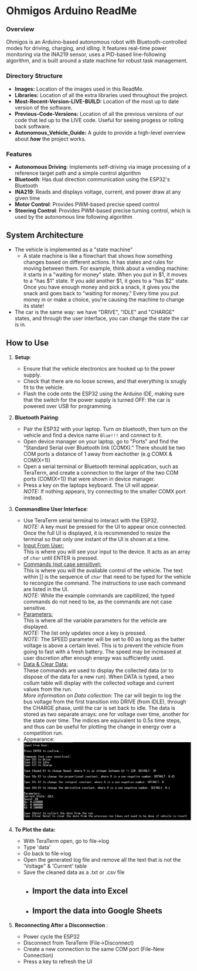 # Ohmigos Arduino ReadMe

### Overview
Ohmigos is an Arduino-based autonomous robot with Bluetooth-controlled modes for driving, charging, and idling. It features real-time power monitoring via the INA219 sensor, uses a PID-based line-following algorithm, and is built around a state machine for robust task management.

### Directory Structure
- **Images:** Location of the images used in this ReadMe.
- **Libraries:** Location of all the extra libraries used throughout the project.
- **Most-Recent-Version-LIVE-BUILD:** Location of the most up to date version of the software.
- **Previous-Code-Versions:** Location of all the previous versions of our code that led up to the LIVE code. Useful for seeing progess or rolling back software.
- **Autonomous_Vehicle_Guide:** A guide to provide a high-level overview about ***how*** the project works.

### Features
- **Autonomous Driving**: Implements self-driving via image processing of a reference target path and a simple control algorithm
- **Bluetooth**: Has dual direction communication using the ESP32's Bluetooth
- **INA219**: Reads and displays voltage, current, and power draw at any given time
- **Motor Control**: Provides PWM-based precise speed control
- **Steering Control**: Provides PWM-based precise turning control, which is used by the autonomous line following algorithm

## System Architecture
- The vehicle is implemented as a "state machine"
   - A state machine is like a flowchart that shows how something changes based on different actions. It has states and rules for moving between them. For example, think about a vending machine: it starts in a "waiting for money" state. When you put in $1, it moves to a "has $1" state. If you add another $1, it goes to a "has $2" state. Once you have enough money and pick a snack, it gives you the snack and goes back to "waiting for money." Every time you put money in or make a choice, you're causing the machine to change its state!
- The car is the same way: we have "DRIVE", "IDLE" and "CHARGE" states, and through the user interface, you can change the state the car is in.

## How to Use
1. **Setup**:
   - Ensure that the vehicle electronics are hooked up to the power supply.
   - Check that there are no loose screws, and that everything is snugly fit to the vehicle.
   - Flash the code onto the ESP32 using the Arduino IDE, making sure that the switch for the power supply is turned OFF: the car is powered over USB for programming.

2. **Bluetooth Pairing**:
   - Pair the ESP32 with your laptop. Turn on bluetooth, then turn on the vehicle and find a device name `Blue!!!` and connect to it.
   - Open device manager on your laptop, go to "Ports" and find the "Standard Serial over Bluetooth link (COMX)." There should be two COM ports a distance of 1 away from eachother (e.g COMX & COM(X+1))
   - Open a serial terminal or Bluetooth terminal application, such as TeraTerm, and create a connection to the larger of the two COM ports (COM(X+1)) that were shown in device manager.
   - Press a key on the laptops keyboard. The UI will appear.  
   *NOTE:* If nothing appears, try connecting to the smaller COMX port instead.

3. **Commandline User Interface**:
   - Use TeraTerm serial terminal to interact with the ESP32.  
   *NOTE:* A key must be pressed for the UI to appear once connected. Once the full UI is
   displayed, it is recommended to resize the terminal so that only one instant of the UI
   is shown at a time.
   - <ins>Input From User:</ins>  
   This is where you will see your input to the device. It acts as an array of `char` until 
   ENTER is pressed.
   - <ins>Commands (not case sensitive):</ins>  
   This is where you will the avaliable control of the vehicle. The text within [] is the 
   sequence of `char` that need to be typed for the vehicle to recongize the command. The 
   instructions to use each command are listed in the UI.  
   *NOTE:* While the example commands are capitilized, the typed commands do not need to be, as the commands are not case sensitive.
   - <ins>Parameters:</ins>  
   This is where all the variable parameters for the vehicle are displayed.  
   *NOTE:* The list only updates once a key is pressed.  
   *NOTE:* The SPEED parameter will be set to 60 as long as the batter voltage is above a
   certain level. This is to prevent the vehicle from going to fast with a fresh battery.
   The speed may be increased at user discretion after enough energy was sufficiently used.
   - <ins>Data & Clear Data:</ins>  
   These commands are used to display the collected data (or to dispose of the data for a new run). When DATA is typed, a two collum table will display with the collected voltage and current values from the run.  
   *More information on Data collection:* The car will begin to log the bus voltage from the first transition into DRIVE (from IDLE), through the CHARGE phase, until the car is set back to idle. The data is stored as two separate arrays: one for voltage over time, another for the state over time. The indices are equivalent to 0.5s time steps, and thus can be useful for plotting the change in energy over a competition run.
   - Appearance: ![alt text](https://github.com/Rose-Hulman-ECE-Junior-Design/Sec01-Team02-GMOS/blob/main/Images/PresentUI.png "Our UI Implmentation")
4. **To Plot the data:**
   - With TeraTerm open, go to file->log
   - Type 'data'
   - Go back to file->log
   - Open the generated log file and remove all the text that is not the 'Voltage" & 'Current' table
   - Save the cleaned data as a .txt or .csv file
      - Import the data into Excel
          - 
      - Import the data into Google Sheets
          - 

5. **Reconnecting After a Disconnection** :
   - Power cycle the ESP32
   - Disconnect from TeraTerm (File->Disconnect)
   - Create a new connection to the same COM port (File-New Connection)
   - Press a key to refresh the UI
<!-- 
## Documentation Plan (not offical documentation yet)

### Introduction
- The purpose of the <ins>Ohm</ins>igos robot and its relationship to ECE technology.
  - Overview of how the competition integrates electrical and computer engineering concepts like sensor data acquisition, motor control, and communication protocols.
  - Brief description of how the robot demonstrates core ECE skills, like embedded systems, power management, communication interfaces.
      - power tracking
      - circuits
      - object oriented code
      - etc

### UI User Manual
- **Bluetooth Control**:
  - How to connect to the robot over Bluetooth.
  - Command set for interacting with the robot (e.g., change state, speed, etc.).
- **LED Array**:
  - Interpreting the battery charge status.
  - LED indications for robot states (idle, drive, charge).
- **Adjustable Speed**:
  - Instructions for modifying the robot's speed using Bluetooth.

### How to Get and Use the Software
1. **Prerequisites**:
   - Required hardware components (list with specifications).
   - Required software (e.g., Arduino IDE, libraries such as `Wire.h`, `Adafruit_INA219.h`).
2. **Setup**:
   - Step-by-step guide for wiring the robot components.
   - Instructions for downloading, modifying, and flashing the code.
3. **Execution**:
   - Pairing the robot with a Bluetooth device.
   - Operating the robot using Tera Term.

### API Documentation
- **Overview**:
  - Description of functions provided in the code for motor and steering control, INA219 data reading, and Bluetooth communication.
- **Function Reference**:
  - **Motor Control**:
    - Function to set motor speed (parameters and usage).
  - **Steering Control**:
    - Function to set servo angle (parameters and usage).
  - **Power Monitoring**:
    - Functions to retrieve voltage, current, and power draw.
         - Will most likely be parsing the incoming BT message for the data we want (from the robot), then accumulating the total power consumed as well as total power recharged (can differentiate via state of robot) and outputting the data to the serial monitor
  - **Bluetooth Communication**:
    - Functions for sending and receiving messages over Bluetooth.
- **Adding New Programs**:
  - How to extend the codebase to include new features or control options.

### Educational Features
- Future additions to make the robot accessible to users with little experience in coding and to allow them to learn what parts of the code does
  - **Pre-Built Modes**: Demonstration programs for obstacle avoidance, line-following, etc.

### FAQ Troubleshooting
- Common issues during setup or operation:
  - **Bluetooth Pairing**: Solutions for pairing failures.
  - **Motor Control Issues**: Diagnosing problems with speed or turning control.

### User Interface
- The Serial Monitor in Arduino will act as the UI
      - Will print out all necessary information (power, car state, etc) at pre-determined intervals
      - Will use the terminal to start/stop vehicle as well as update existing parameters
--- -->
